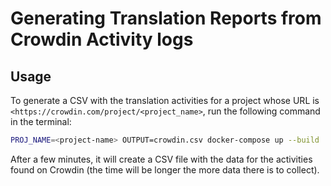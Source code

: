 # Generating Translation Reports from Crowdin Activity logs

## Usage

To generate a CSV with the translation activities for a project whose URL is
`<https://crowdin.com/project/<project_name>`, run the following command in the
terminal:

```bash
PROJ_NAME=<project-name> OUTPUT=crowdin.csv docker-compose up --build
```

After a few minutes, it will create a CSV file with the data for the activities
found on Crowdin (the time will be longer the more data there is to collect).
